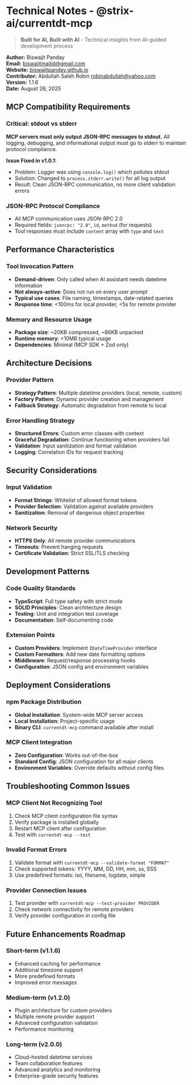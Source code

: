 # Technical Notes - @strix-ai/currentdt-mcp

> **Built for AI, Built with AI** - Technical insights from AI-guided development process

**Author:** Biswajit Panday  
**Email:** biswajitmailid@gmail.com  
**Website:** [biswajitpanday.github.io](https://biswajitpanday.github.io)  
**Contributor:** Abdullah Saleh Robin <robinabdullah@yahoo.com>  
**Version:** 1.1.6  
**Date:** August 26, 2025

## MCP Compatibility Requirements

### Critical: stdout vs stderr
**MCP servers must only output JSON-RPC messages to stdout.** All logging, debugging, and informational output must go to stderr to maintain protocol compliance.

**Issue Fixed in v1.0.1:**
- Problem: Logger was using `console.log()` which pollutes stdout
- Solution: Changed to `process.stderr.write()` for all log output
- Result: Clean JSON-RPC communication, no more client validation errors

### JSON-RPC Protocol Compliance
- All MCP communication uses JSON-RPC 2.0
- Required fields: `jsonrpc: "2.0"`, `id`, `method` (for requests)
- Tool responses must include `content` array with `type` and `text`

## Performance Characteristics

### Tool Invocation Pattern
- **Demand-driven**: Only called when AI assistant needs datetime information
- **Not always-active**: Does not run on every user prompt
- **Typical use cases**: File naming, timestamps, date-related queries
- **Response time**: <100ms for local provider, <5s for remote provider

### Memory and Resource Usage
- **Package size**: ~20KB compressed, ~86KB unpacked
- **Runtime memory**: <10MB typical usage
- **Dependencies**: Minimal (MCP SDK + Zod only)

## Architecture Decisions

### Provider Pattern
- **Strategy Pattern**: Multiple datetime providers (local, remote, custom)
- **Factory Pattern**: Dynamic provider creation and management
- **Fallback Strategy**: Automatic degradation from remote to local

### Error Handling Strategy
- **Structured Errors**: Custom error classes with context
- **Graceful Degradation**: Continue functioning when providers fail
- **Validation**: Input sanitization and format validation
- **Logging**: Correlation IDs for request tracking

## Security Considerations

### Input Validation
- **Format Strings**: Whitelist of allowed format tokens
- **Provider Selection**: Validation against available providers
- **Sanitization**: Removal of dangerous object properties

### Network Security
- **HTTPS Only**: All remote provider communications
- **Timeouts**: Prevent hanging requests
- **Certificate Validation**: Strict SSL/TLS checking

## Development Patterns

### Code Quality Standards
- **TypeScript**: Full type safety with strict mode
- **SOLID Principles**: Clean architecture design
- **Testing**: Unit and integration test coverage
- **Documentation**: Self-documenting code

### Extension Points
- **Custom Providers**: Implement `IDateTimeProvider` interface
- **Custom Formatters**: Add new date formatting options
- **Middleware**: Request/response processing hooks
- **Configuration**: JSON config and environment variables

## Deployment Considerations

### npm Package Distribution
- **Global Installation**: System-wide MCP server access
- **Local Installation**: Project-specific usage
- **Binary CLI**: `currentdt-mcp` command available after install

### MCP Client Integration
- **Zero Configuration**: Works out-of-the-box
- **Standard Config**: JSON configuration for all major clients
- **Environment Variables**: Override defaults without config files

## Troubleshooting Common Issues

### MCP Client Not Recognizing Tool
1. Check MCP client configuration file syntax
2. Verify package is installed globally
3. Restart MCP client after configuration
4. Test with `currentdt-mcp --test`

### Invalid Format Errors
1. Validate format with `currentdt-mcp --validate-format "FORMAT"`
2. Check supported tokens: YYYY, MM, DD, HH, mm, ss, SSS
3. Use predefined formats: iso, filename, logdate, simple

### Provider Connection Issues
1. Test provider with `currentdt-mcp --test-provider PROVIDER`
2. Check network connectivity for remote providers
3. Verify provider configuration in config file

## Future Enhancements Roadmap

### Short-term (v1.1.6)
- Enhanced caching for performance
- Additional timezone support
- More predefined formats
- Improved error messages

### Medium-term (v1.2.0)
- Plugin architecture for custom providers
- Multiple remote provider support
- Advanced configuration validation
- Performance monitoring

### Long-term (v2.0.0)
- Cloud-hosted datetime services
- Team collaboration features
- Advanced analytics and monitoring
- Enterprise-grade security features